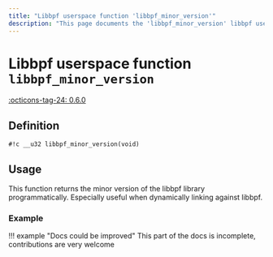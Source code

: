 ```yaml
---
title: "Libbpf userspace function 'libbpf_minor_version'"
description: "This page documents the 'libbpf_minor_version' libbpf userspace function, including its definition, usage, and examples."
---
```

# Libbpf userspace function `libbpf_minor_version`

<!-- [LIBBPF_TAG] -->
[:octicons-tag-24: 0.6.0](https://github.com/libbpf/libbpf/releases/tag/v0.6.0)
<!-- [/LIBBPF_TAG] -->

## Definition

`#!c __u32 libbpf_minor_version(void)`

## Usage

This function returns the minor version of the libbpf library programmatically. Especially useful when dynamically linking against libbpf.

### Example

!!! example "Docs could be improved"
    This part of the docs is incomplete, contributions are very welcome
